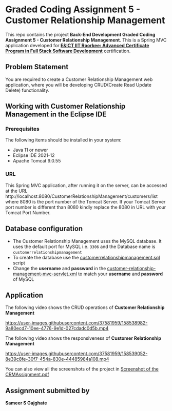 # Graded Coding Assignment 5 - Customer Relationship Management

This repo contains the project **Back-End Development Graded Coding Assignment 5 - Customer Relationship Management**. This is a  Spring MVC application developed for [**E&ICT IIT Roorkee: Advanced Certificate Program in Full Stack Software Development**](https://www.greatlearning.in/advanced-certification-full-stack-software-development-iit-roorkee) certification.


## Problem Statement
You are required to create a Customer Relationship Management web application, where you will be developing CRUD(Create Read Update Delete) functionality.


## Working with Customer Relationship Management in the Eclipse IDE

### Prerequisites
The following items should be installed in your system:
* Java 11 or newer
* Eclipse IDE 2021-12
* Apache Tomcat 9.0.55

### URL
This Spring MVC application, after running it on the server, can be accessed at the URL http://localhost:8080/CustomerRelationshipManagement/customers/list where 8080 is the port number of the Tomcat Server. If your Tomcat Server port number is different than 8080 kindly replace the 8080 in URL with your Tomcat Port Number.


## Database configuration

- The Customer Relationship Management uses the MySQL database. It uses the default port for MySQL i.e. `3306` and the Database name is `customerrelationshipmanagement`
- To create the database use the [customerrelationshipmanagement.sql](https://github.com/shubhamshukla7794/ShubhamKShukla_ORMandSpringMVCAssignmentSolution/blob/main/customerrelationshipmanagement.sql "customerrelationshipmanagement.sql") script
- Change the **username** and **password** in the [customer-relationship-management-mvc-servlet.xml](https://github.com/shubhamshukla7794/ShubhamKShukla_ORMandSpringMVCAssignmentSolution/blob/main/CustomerRelationshipManagement/src/main/webapp/WEB-INF/customer-relationship-management-mvc-servlet.xml "customer-relationship-management-mvc-servlet.xml") to match your **username** and **password** of MySQL


## Application

The following video shows the CRUD operations of **Customer Relationship Management**

https://user-images.githubusercontent.com/37581959/158538982-9a80ecd7-10ee-4776-9e1d-027cdadc0d5b.mp4



The following video shows the responsiveness of **Customer Relationship Management**


https://user-images.githubusercontent.com/37581959/158539052-8e39c8fe-30f7-454a-830e-44485984a108.mp4


You can also view all the screenshots of the project in [Screenshot of the CRMAssignment.pdf](https://github.com/shubhamshukla7794/ShubhamKShukla_ORMandSpringMVCAssignmentSolution/blob/main/Customer%20Relationship%20Management%20Screenshots.pdf "Customer Relationship Management Screenshots.pdf")

## Assignment submitted by
**Sameer S Gajghate**
